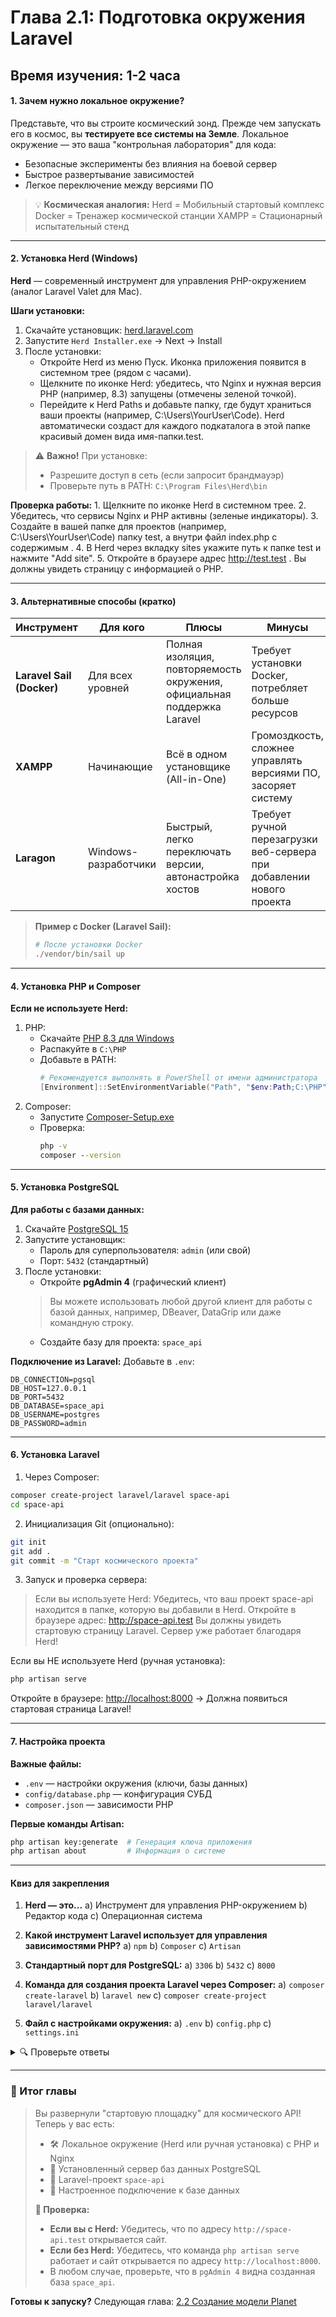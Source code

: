 # **Глава 2.1: Подготовка окружения Laravel**
**Время изучения:** 1-2 часа
---

#### **1. Зачем нужно локальное окружение?**
Представьте, что вы строите космический зонд. Прежде чем запускать его в космос, вы **тестируете все системы на Земле**. Локальное окружение — это ваша "контрольная лаборатория" для кода:
- Безопасные эксперименты без влияния на боевой сервер
- Быстрое развертывание зависимостей
- Легкое переключение между версиями ПО

> 💡 **Космическая аналогия:**
> Herd = Мобильный стартовый комплекс
> Docker = Тренажер космической станции
> XAMPP = Стационарный испытательный стенд

---

#### **2. Установка Herd (Windows)**
**Herd** — современный инструмент для управления PHP-окружением (аналог Laravel Valet для Mac).

**Шаги установки:**
1. Скачайте установщик: [herd.laravel.com](https://herd.laravel.com)
2. Запустите `Herd Installer.exe` → Next → Install
3. После установки:
   - Откройте Herd из меню Пуск. Иконка приложения появится в системном трее (рядом с часами).
   - Щелкните по иконке Herd: убедитесь, что Nginx и нужная версия PHP (например, 8.3) запущены (отмечены зеленой точкой).
   - Перейдите к Herd Paths и добавьте папку, где будут храниться ваши проекты (например, C:\Users\YourUser\Code). Herd автоматически создаст для каждого подкаталога в этой папке красивый домен вида имя-папки.test.

> ⚠️ **Важно!** При установке:
> - Разрешите доступ в сеть (если запросит брандмауэр)
> - Проверьте путь в PATH: `C:\Program Files\Herd\bin`

**Проверка работы:**
	1. Щелкните по иконке Herd в системном трее.
	2. Убедитесь, что сервисы Nginx и PHP активны (зеленые индикаторы).
	3. Создайте в вашей папке для проектов (например, C:\Users\YourUser\Code) папку test, а внутри файл index.php с содержимым <?php phpinfo(); ?>.
	4. В Herd через вкладку sites укажите путь к папке test и нажмите "Add site".
	5. Откройте в браузере адрес http://test.test . Вы должны увидеть страницу с информацией о PHP.

---

#### **3. Альтернативные способы (кратко)**
| Инструмент       | Для кого              | Плюсы                          | Минусы                  |
|------------------|-----------------------|--------------------------------|-------------------------|
| **Laravel Sail (Docker)**       | Для всех уровней  | Полная изоляция, повторяемость окружения, официальная поддержка Laravel | Требует установки Docker, потребляет больше ресурсов   |
| **XAMPP**        | Начинающие           | Всё в одном установщике (All-in-One)              | Громоздкость, сложнее управлять версиями ПО, засоряет систему   |
| **Laragon**      | Windows-разработчики | Быстрый, легко переключать версии, автонастройка хостов        | Требует ручной перезагрузки веб-сервера при добавлении нового проекта     |

> **Пример с Docker (Laravel Sail):**
> ```dockerfile
> # После установки Docker
> ./vendor/bin/sail up
> ```

---

#### **4. Установка PHP и Composer**
**Если не используете Herd:**
1. PHP:
   - Скачайте [PHP 8.3 для Windows](https://windows.php.net/download/)
   - Распакуйте в `C:\PHP`
   - Добавьте в PATH:
     ```powershell
	 # Рекомендуется выполнять в PowerShell от имени администратора
     [Environment]::SetEnvironmentVariable("Path", "$env:Path;C:\PHP", "User")
     ```
2. Composer:
   - Запустите [Composer-Setup.exe](https://getcomposer.org/download/)
   - Проверка:
     ```cmd
     php -v
     composer --version
     ```

---

#### **5. Установка PostgreSQL**
**Для работы с базами данных:**
1. Скачайте [PostgreSQL 15](https://www.postgresql.org/download/windows/)
2. Запустите установщик:
   - Пароль для суперпользователя: `admin` (или свой)
   - Порт: `5432` (стандартный)
3. После установки:
   - Откройте **pgAdmin 4** (графический клиент)
   > Вы можете использовать любой другой клиент для работы с базой данных, например, DBeaver, DataGrip или даже командную строку.
   - Создайте базу для проекта: `space_api`

**Подключение из Laravel:**
Добавьте в `.env`:
```env
DB_CONNECTION=pgsql
DB_HOST=127.0.0.1
DB_PORT=5432
DB_DATABASE=space_api
DB_USERNAME=postgres
DB_PASSWORD=admin
```

---

#### **6. Установка Laravel**
1. Через Composer:
```bash
composer create-project laravel/laravel space-api
cd space-api
```

2. Инициализация Git (опционально):
```bash
git init
git add .
git commit -m "Старт космического проекта"
```

3. Запуск и проверка сервера:
>Если вы используете Herd:
Убедитесь, что ваш проект space-api находится в папке, которую вы добавили в Herd.
Откройте в браузере адрес: http://space-api.test
Вы должны увидеть стартовую страницу Laravel. Сервер уже работает благодаря Herd!

Если вы НЕ используете Herd (ручная установка):
```bash
php artisan serve
```
Откройте в браузере: [http://localhost:8000](http://localhost:8000) → Должна появиться стартовая страница Laravel!

---

#### **7. Настройка проекта**
**Важные файлы:**
- `.env` — настройки окружения (ключи, базы данных)
- `config/database.php` — конфигурация СУБД
- `composer.json` — зависимости PHP

**Первые команды Artisan:**
```bash
php artisan key:generate  # Генерация ключа приложения
php artisan about         # Информация о системе
```

---

#### **Квиз для закрепления**
1. **Herd — это...**
   a) Инструмент для управления PHP-окружением
   b) Редактор кода
   c) Операционная система

2. **Какой инструмент Laravel использует для управления зависимостями PHP?**
   a) `npm`
   b) `Composer`
   c) `Artisan`

3. **Стандартный порт для PostgreSQL:**
   a) `3306`
   b) `5432`
   c) `8000`

4. **Команда для создания проекта Laravel через Composer:**
   a) `composer create-laravel`
   b) `laravel new`
   c) `composer create-project laravel/laravel`

5. **Файл с настройками окружения:**
   a) `.env`
   b) `config.php`
   c) `settings.ini`

<details>
  <summary>🔍 Проверьте ответы</summary>

  **Правильные варианты:**
  1. a)
  2. b)
  3. b)
  4. c)
  5. a)
</details>

---

### **🚀 Итог главы**
> Вы развернули "стартовую площадку" для космического API! Теперь у вас есть:
> - 🛠️ Локальное окружение (Herd или ручная установка) с PHP и Nginx
> - 🐘 Установленный сервер баз данных PostgreSQL
> - 🚀 Laravel-проект `space-api`
> - 🔌 Настроенное подключение к базе данных
>
> **📌 Проверка:**
> - **Если вы с Herd:** Убедитесь, что по адресу `http://space-api.test` открывается сайт.
> - **Если без Herd:** Убедитесь, что команда `php artisan serve` работает и сайт открывается по адресу `http://localhost:8000`.
> - В любом случае, проверьте, что в `pgAdmin 4` видна созданная база `space_api`.

**Готовы к запуску?** Следующая глава: [2.2 Создание модели Planet](plan)
